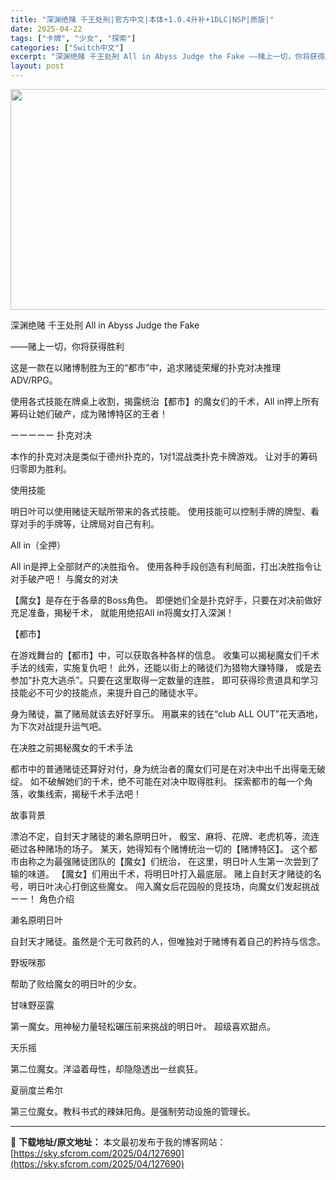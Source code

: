 ```yaml
---
title: "深渊绝赌 千王处刑|官方中文|本体+1.0.4升补+1DLC|NSP|原版|"
date: 2025-04-22
tags: ["卡牌", "少女", "探索"]
categories: ["Switch中文"]
excerpt: "深渊绝赌 千王处刑 All in Abyss Judge the Fake ——赌上一切，你将获得胜利 这是一款在以赌博制胜为王的“都市”中，追求赌徒荣耀的扑克对决推理ADV/RPG。 使用各式技能在牌桌上收割，揭露统治【都市】的魔女们的千术，All in押上所有筹码让她们破产，成为赌博特区的王者！&hellip;"
layout: post
---
```


<img class="aligncenter size-full wp-image-127685" src="https://sky.sfcrom.com/wp-content/uploads/2025/04/2025042201232192.webp" alt="" width="616" height="353" />

深渊绝赌 千王处刑 All in Abyss Judge the Fake

——赌上一切，你将获得胜利

这是一款在以赌博制胜为王的“都市”中，追求赌徒荣耀的扑克对决推理ADV/RPG。

使用各式技能在牌桌上收割，揭露统治【都市】的魔女们的千术，All in押上所有筹码让她们破产，成为赌博特区的王者！

ーーーーー
扑克对决

本作的扑克对决是类似于德州扑克的，1对1混战类扑克卡牌游戏。
让对手的筹码归零即为胜利。

使用技能

明日叶可以使用赌徒天赋所带来的各式技能。
使用技能可以控制手牌的牌型、看穿对手的手牌等，让牌局对自己有利。

All in（全押）

All in是押上全部财产的决胜指令。
使用各种手段创造有利局面，打出决胜指令让对手破产吧！
与魔女的对决

【魔女】是存在于各章的Boss角色。
即便她们全是扑克好手，只要在对决前做好充足准备，揭秘千术，
就能用绝招All in将魔女打入深渊！

【都市】

在游戏舞台的【都市】中，可以获取各种各样的信息。
收集可以揭秘魔女们千术手法的线索，实施复仇吧！
此外，还能以街上的赌徒们为猎物大赚特赚，
或是去参加“扑克大逃杀”。只要在这里取得一定数量的连胜，
即可获得珍贵道具和学习技能必不可少的技能点，来提升自己的赌徒水平。

身为赌徒，赢了赌局就该去好好享乐。
用赢来的钱在“club ALL OUT”花天酒地，
为下次对战提升运气吧。

在决胜之前揭秘魔女的千术手法

都市中的普通赌徒还算好对付，身为统治者的魔女们可是在对决中出千出得毫无破绽。
如不破解她们的千术，绝不可能在对决中取得胜利。
探索都市的每一个角落，收集线索，揭秘千术手法吧！

故事背景

漂泊不定，自封天才赌徒的濑名原明日叶，
骰宝、麻将、花牌、老虎机等，流连砸过各种赌场的场子。
某天，她得知有个赌博统治一切的【赌博特区】。
这个都市由称之为最强赌徒团队的【魔女】们统治，
在这里，明日叶人生第一次尝到了输的味道。
【魔女】们用出千术，将明日叶打入最底层。
赌上自封天才赌徒的名号，明日叶决心打倒这些魔女。
闯入魔女后花园般的竞技场，向魔女们发起挑战ーー！
角色介绍

濑名原明日叶

自封天才赌徒。虽然是个无可救药的人，但唯独对于赌博有着自己的矜持与信念。

野坂咪那

帮助了败给魔女的明日叶的少女。

甘味野巫露

第一魔女。用神秘力量轻松碾压前来挑战的明日叶。
超级喜欢甜点。

天乐摇

第二位魔女。洋溢着母性，却隐隐透出一丝疯狂。

夏丽度兰希尔

第三位魔女。教科书式的辣妹阳角。是强制劳动设施的管理长。

---
📖 **下载地址/原文地址：** 本文最初发布于我的博客网站：[https://sky.sfcrom.com/2025/04/127690](https://sky.sfcrom.com/2025/04/127690)
